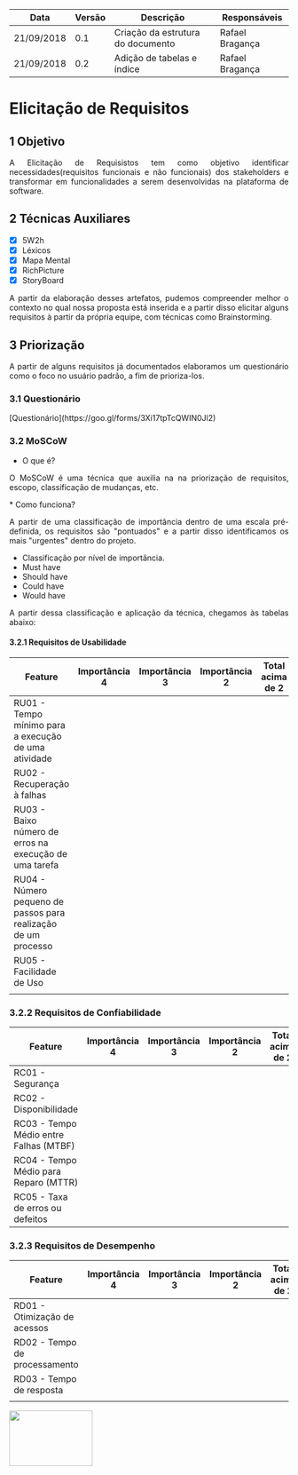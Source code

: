 Data | Versão | Descrição | Responsáveis
-- | -- | -- | --
21/09/2018 | 0.1 | Criação da estrutura do documento | Rafael Bragança
21/09/2018 | 0.2 | Adição de tabelas e índice| Rafael Bragança

# Elicitação de Requisitos

## 1 Objetivo
<p align="justify">A Elicitação de Requisistos tem como objetivo identificar necessidades(requisitos funcionais e não funcionais) dos stakeholders e transformar em funcionalidades a serem desenvolvidas na plataforma de software.

## 2 Técnicas Auxiliares

- [x] 5W2h
- [x] Léxicos
- [x] Mapa Mental
- [x] RichPicture
- [x] StoryBoard

<p align="justify">A partir da elaboração desses artefatos, pudemos compreender melhor o contexto no qual nossa proposta está inserida e a partir disso elicitar alguns requisitos à partir da própria equipe, com técnicas como Brainstorming.</p>

## 3 Priorização
<p align="justify">A partir de alguns requisitos já documentados elaboramos um questionário como o foco no usuário padrão, a fim de prioriza-los.

### 3.1 Questionário
<p align="justify">[Questionário](https://goo.gl/forms/3Xi17tpTcQWIN0Jl2)</p>

### 3.2 MoSCoW
* O que é?
<p align="justify">O MoSCoW é uma técnica que auxilia na na priorização de requisitos, escopo, classificação de mudanças, etc.</p>
* Como funciona?
<p align="justify">A partir de uma classificação de importância dentro de uma escala pré-definida, os requisitos são "pontuados" e a partir disso identificamos os mais "urgentes" dentro do projeto.</p>

* Classificação por nível de importância.
 * Must have
 * Should have
 * Could have
 * Would have

<p align="justify">A partir dessa classificação e aplicação da técnica, chegamos às tabelas abaixo:</p>

#### 3.2.1 Requisitos de Usabilidade

|Feature|Importância 4|Importância 3|Importância 2|Total acima de 2|MoSCoW|
|---|----|----|----|----|----|
|RU01 - Tempo mínimo para a execução de uma atividade||||||
|RU02 - Recuperação à falhas||||||
|RU03 - Baixo número de erros na execução de uma tarefa||||||
|RU04 - Número pequeno de passos para realização de um processo||||||
|RU05 - Facilidade de Uso|||||||
|||||||

### 3.2.2 Requisitos de Confiabilidade

|Feature|Importância 4|Importância 3|Importância 2|Total acima de 2|MoSCoW|
|---|----|----|----|----|----|
|RC01 - Segurança||||||
|RC02 - Disponibilidade||||||
|RC03 - Tempo Médio entre Falhas (MTBF)||||||
|RC04 - Tempo Médio para Reparo (MTTR)||||||
|RC05 - Taxa de erros ou defeitos||||||

### 3.2.3 Requisitos de Desempenho

|Feature|Importância 4|Importância 3|Importância 2|Total acima de 2|MoSCoW|
|---|----|----|----|----|----|
|RD01 - Otimização de acessos||||||
|RD02 - Tempo de processamento||||||
|RD03 - Tempo de resposta||||||
|||||||







<img src="https:" width=150 height=100></img></a>
